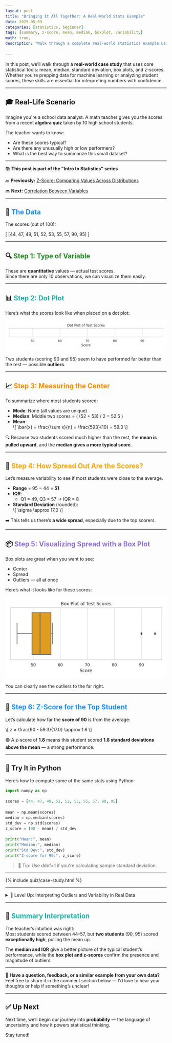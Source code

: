 ```yaml
---
layout: post
title: "Bringing It All Together: A Real-World Stats Example"
date: 2025-05-09
categories: [statistics, beginner]
tags: [summary, z-score, mean, median, boxplot, variability]
math: true,
description: "Walk through a complete real-world statistics example using test scores: calculate mean, median, range, IQR, standard deviation, z-scores, and visualize it with dot and box plots."

---
```


In this post, we’ll walk through a **real-world case study** that uses core statistical tools: mean, median, standard deviation, box plots, and z-scores. Whether you're prepping data for machine learning or analyzing student scores, these skills are essential for interpreting numbers with confidence.

---

## 🎓 Real-Life Scenario

Imagine you're a school data analyst. A math teacher gives you the scores from a recent **algebra quiz** taken by 10 high school students.

The teacher wants to know:
- Are these scores typical?
- Are there any unusually high or low performers?
- What is the best way to summarize this small dataset?

---

<div class="series-nav">
  <p>📚 <strong>This post is part of the "Intro to Statistics" series</strong></p>
  <p>🔙 <strong>Previously:</strong> <a href="/posts/z-score-standardization/">Z-Score: Comparing Values Across Distributions</a></p>
    <p>🔜 <strong>Next:</strong> <a href="/posts/correlation-contingency-scatter/">Correlation Between Variables</a></p>
</div>

---

## 🧾 <span style="color:#1E90FF;">The Data</span>

The scores (out of 100):

\[
[44, 47, 49, 51, 52, 53, 55, 57, 90, 95]
\]

---

## 🔍 <span style="color:#228B22;">Step 1: Type of Variable</span>

These are **quantitative** values — actual test scores.  
Since there are only 10 observations, we can visualize them easily.

---

## 📊 <span style="color:#20B2AA;">Step 2: Dot Plot</span>

Here’s what the scores look like when placed on a dot plot:

![Dot Plot of Test Scores](/assets/images/dot_plot_scores.png)

Two students (scoring 90 and 95) seem to have performed far better than the rest — possible **outliers**.

---

## 📈 <span style="color:#FF8C00;">Step 3: Measuring the Center</span>

To summarize where most students scored:

- **Mode**: None (all values are unique)
- **Median**: Middle two scores = \( (52 + 53) / 2 = 52.5 \)
- **Mean**:  
\\[
\bar{x} = \frac{\sum x}{n} = \frac{593}{10} = 59.3
\\]

🔍 Because two students scored much higher than the rest, the **mean is pulled upward**, and the **median gives a more typical score**.

---

## 📐 <span style="color:#FFA500;">Step 4: How Spread Out Are the Scores?</span>

Let’s measure variability to see if most students were close to the average.

- **Range** = 95 − 44 = **51**
- **IQR**:
  - Q1 = 49, Q3 = 57 → IQR = 8
- **Standard Deviation** (rounded):  
\\[
\sigma \approx 17.0
\\]

➡️ This tells us there’s **a wide spread**, especially due to the top scorers.

---

## 📦 <span style="color:#9370DB;">Step 5: Visualizing Spread with a Box Plot</span>

Box plots are great when you want to see:
- Center
- Spread
- Outliers — all at once

Here’s what it looks like for these scores:

![Box Plot of Test Scores](/assets/images/box_plot_scores.png)

You can clearly see the outliers to the far right.

---

## 🧮 <span style="color:#1E90FF;">Step 6: Z-Score for the Top Student</span>

Let’s calculate how far the **score of 90** is from the average:

\\[
z = \frac{90 - 59.3}{17.0} \approx 1.8
\\]

🟢 A z-score of **1.8** means this student scored **1.8 standard deviations above the mean** — a strong performance.

---
## 🧪 Try It in Python

Here’s how to compute some of the same stats using Python:

```python
import numpy as np

scores = [44, 47, 49, 51, 52, 53, 55, 57, 90, 95]

mean = np.mean(scores)
median = np.median(scores)
std_dev = np.std(scores)
z_score = (90 - mean) / std_dev

print("Mean:", mean)
print("Median:", median)
print("Std Dev:", std_dev)
print("Z-score for 90:", z_score)
```

> 🧠 Tip: Use ddof=1 if you're calculating sample standard deviation.

---
{% include quiz/case-study.html %}

---

<details class="level-up-box">
  <summary class="level-up-title">🧠 Level Up: Interpreting Outliers and Variability in Real Data</summary>
  <div class="level-up-content">
    <p>This example highlights important concepts in real-world data analysis:</p>
    <ul>
      <li>📉 <strong>Outliers</strong> can dramatically affect the mean but have less influence on the median and IQR.</li>
      <li>📦 <strong>Box plots</strong> visually summarize both center and spread, making it easy to spot unusual values.</li>
      <li>🧮 <strong>Z-scores</strong> quantify how far points deviate from the mean, helping identify exceptional cases objectively.</li>
      <li>🔎 Combining these tools provides a holistic understanding of data distribution, crucial for accurate analysis and decision making.</li>
    </ul>
    <p>Mastering these interpretations will improve your data intuition and prepare you for advanced statistical techniques.</p>
  </div>
</details>

---

## 🧠 <span style="color:#20B2AA;">Summary Interpretation</span>

The teacher’s intuition was right:  
Most students scored between 44–57, but **two students** (90, 95) scored **exceptionally high**, pulling the mean up.

The **median and IQR** give a better picture of the typical student’s performance, while the **box plot and z-scores** confirm the presence and magnitude of outliers.

---

💬 **Have a question, feedback, or a similar example from your own data?**  
Feel free to share it in the comment section below — I'd love to hear your thoughts or help if something’s unclear!

---

## ✅ Up Next

Next time, we’ll begin our journey into **probability** — the language of uncertainty and how it powers statistical thinking.

Stay tuned!
